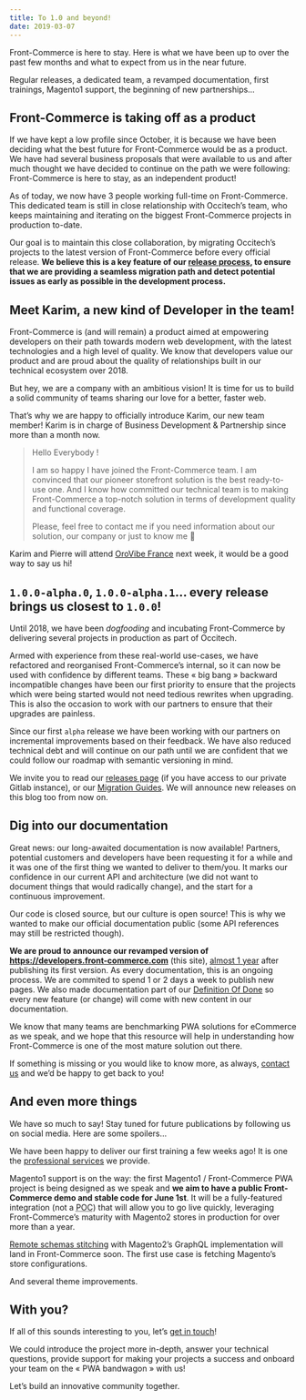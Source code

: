 ```yaml
---
title: To 1.0 and beyond!
date: 2019-03-07
---
```


Front-Commerce is here to stay.
Here is what we have been up to over the past few months and what to expect from us in the near future.

Regular releases, a dedicated team, a revamped documentation, first trainings, Magento1 support, the beginning of new partnerships…

<!-- more -->

## Front-Commerce is taking off as a product

If we have kept a low profile since October, it is because we have been deciding what the best future for Front-Commerce would be as a product.
We have had several business proposals that were available to us and after much thought we have decided to continue on the path we were following: Front-Commerce is here to stay, as an independent product!

As of today, we now have 3 people working full-time on Front-Commerce. This dedicated team is still in close relationship with Occitech’s team, who keeps maintaining and iterating on the biggest Front-Commerce projects in production to-date.

Our goal is to maintain this close collaboration, by migrating Occitech’s projects to the latest version of Front-Commerce before every official release.
**We believe this is a key feature of our [release process](/docs/appendices/release-process.html), to ensure that we are providing a seamless migration path and detect potential issues as early as possible in the development process.**

## Meet Karim, a new kind of Developer in the team!

Front-Commerce is (and will remain) a product aimed at empowering developers on their path towards modern web development, with the latest technologies and a high level of quality. We know that developers value our product and are proud about the quality of relationships built in our technical ecosystem over 2018.

But hey, we are a company with an ambitious vision!
It is time for us to build a solid community of teams sharing our love for a better, faster web.

That’s why we are happy to officially introduce Karim, our new team member!
Karim is in charge of Business Development &amp; Partnership since more than a month now.

> Hello Everybody !
>
> I am so happy I have joined the Front-Commerce team. I am convinced that our pioneer storefront solution is the best ready-to-use one. And I know how committed our technical team is to making Front-Commerce a top-notch solution in terms of development quality and functional coverage.
>
> Please, feel free to contact me if you need information about our solution, our company or just to know me 🙂

Karim and Pierre will attend [OroVibe France](https://orovibe.com/2019france/en) next week, it would be a good way to say us hi!

## `1.0.0-alpha.0`, `1.0.0-alpha.1`… every release brings us closest to `1.0.0`!

Until 2018, we have been _dogfooding_ and incubating Front-Commerce by delivering several projects in production as part of Occitech.

Armed with experience from these real-world use-cases, we have refactored and reorganised Front-Commerce’s internal, so it can now be used with confidence by different teams.
These « big bang » backward incompatible changes have been our first priority to ensure that the projects which were being started would not need tedious rewrites when upgrading.
This is also the occasion to work with our partners to ensure that their upgrades are painless.

Since our first `alpha` release we have been working with our partners on incremental improvements based on their feedback. We have also reduced technical debt and will continue on our path until we are confident that we could follow our roadmap with semantic versioning in mind.

We invite you to read our [releases page](https://gitlab.com/front-commerce/front-commerce/releases) (if you have access to our private Gitlab instance), or our [Migration Guides](https://developers.front-commerce.com/docs/appendices/migration-guides.html).
We will announce new releases on this blog too from now on.

## Dig into our documentation

​​Great news: our long-awaited documentation is now available!
Partners, potential customers and developers have been requesting it for a while and it was one of the first thing we wanted to deliver to them/you.
It marks our confidence in our current API and architecture (we did not want to document things that would radically change), and the start for a continuous improvement.

Our code is closed source, but our culture is open source! This is why we wanted to make our official documentation public (some API references may still be restricted though).

**We are proud to announce our revamped version of https://developers.front-commerce.com** (this site), [almost 1 year](/blog/2018/03/15/hello-world/) after publishing its first version.
As every documentation, this is an ongoing process.
We are commited to spend 1 or 2 days a week to publish new pages. We also made documentation part of our [Definition Of Done](https://www.agilealliance.org/glossary/definition-of-done/) so every new feature (or change) will come with new content in our documentation.

We know that many teams are benchmarking PWA solutions for eCommerce as we speak, and we hope that this resource will help in understanding how Front-Commerce is one of the most mature solution out there.

If something is missing or you would like to know more, as always, [contact us](mailto:contact@front-commerce.com) and we’d be happy to get back to you!

## And even more things

We have so much to say! Stay tuned for future publications by following us on social media. Here are some spoilers…

We have been happy to deliver our first training a few weeks ago! It is one the [professional services](https://www.front-commerce.com/en/support-2/) we provide.

Magento1 support is on the way: the first Magento1 / Front-Commerce PWA project is being designed as we speak and **we aim to have a public Front-Commerce demo and stable code for June 1st**. It will be a fully-featured integration (not a <abbr title="Proof Of Concept">POC</abbr>) that will allow you to go live quickly, leveraging Front-Commerce’s maturity with Magento2 stores in production for over more than a year.

[Remote schemas stitching](https://www.apollographql.com/docs/graphql-tools/remote-schemas.html) with Magento2’s GraphQL implementation will land in Front-Commerce soon. The first use case is fetching Magento’s store configurations.

And several theme improvements.

## With you?

If all of this sounds interesting to you, let’s [get in touch](mailto:contact@front-commerce.com)!

We could introduce the project more in-depth, answer your technical questions, provide support for making your projects a success and onboard your team on the « PWA bandwagon » with us!

Let’s build an innovative community together.
